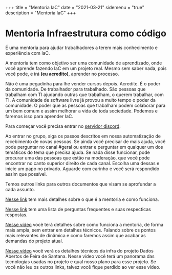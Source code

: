 +++
title = "Mentoria IaC"
date = "2021-03-21"
sidemenu = "true"
description = "Mentoria IaC"
+++

# Mentoria Infraestrutura como código

É uma mentoria para ajudar trabalhadores a terem mais conhecimento e experiência com IaC. 

A mentoria tem como objetivo ser uma comunidade de aprendizado, onde você aprende fazendo IaC em um projeto real. Mesmo sem saber nada, pois você pode, e irá **(eu acredito)**, aprender no processo.

Não é uma pegadinha para lhe vender cursos depois. Acredite. É o poder da comunidade. De trabalhador para trabalhado. São pessoas que trabalham com TI ajudando outras que trabalham, o querem trabalhar, com TI. A comunidade de software livre já provou a muito tempo o poder da comunidade. O poder que as pessoas que trabalham podem colaborar para um bem comum e assim melhorar a vida de toda sociedade. Podemos e faremos isso para aprender IaC.

Para começar você precisa entrar no [servidor discord](https://discord.gg/se6gz6gAQr).

Ao entrar no grupo, siga os passos descritos em nossa automatização de recebimento de novas pessoas. Se ainda você precisar de mais ajuda, você pode perguntar no canal #geral ou entrar e perguntar em qualquer um dos temáticos do tema que precisa ajuda. Se nada disse funcionar, pode procurar uma das pessoas que estão na moderação, que você pode encontrar no canto superior direito de cada canal. Escolha uma dessas e inicie um papo no privado. Aguarde com carinho e você será respondido assim que possível.

Temos outros links para outros documentos que visam se aprofundar a cada assunto.

[Nesse link](https://gomex.me/2021/02/08/como-funciona-a-mentoria-de-iac-em-projetos-de-software-livre/) tem mais detalhes sobre o que é a mentoria e como funciona.

[Nesse link](https://gomex.me/2021/02/08/perguntas-frequentes-sobre-a-mentoria-de-infraestrutura-como-c%C3%B3digo/) tem uma lista de perguntas frequentes e suas respecticas respostas.

[Nesse vídeo](https://www.youtube.com/watch?v=wRkrTDMmRtA&ab_channel=RafaelGomex) você terá detalhes sobre como funciona a mentoria, de forma mais ampla, sem entrar em detalhes técnicos. Falando sobre os pontos mais relevantes de dinâmica e como faremos assim que acabar as demandas do projeto atual.

[Nesse vídeo](https://www.youtube.com/watch?v=sz-o5JxoIyM&ab_channel=RafaelGomex) você verá os detalhes técnicos da infra do projeto Dados Abertos de Feira de Santana. Nesse vídeo você terá um panorama das tecnologias usadas no projeto e qual nosso plano para esse projeto. Se você não leu os outros links, talvez você fique perdido ao ver esse vídeo.


